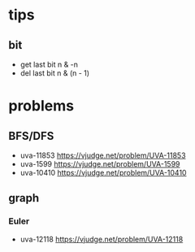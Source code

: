 # tips

## bit
+ get last bit  n & -n
+ del last bit  n & (n - 1)

# problems

## BFS/DFS
+ uva-11853 <https://vjudge.net/problem/UVA-11853>
+ uva-1599 <https://vjudge.net/problem/UVA-1599>
+ uva-10410 <https://vjudge.net/problem/UVA-10410>

## graph
### Euler
+ uva-12118 <https://vjudge.net/problem/UVA-12118>